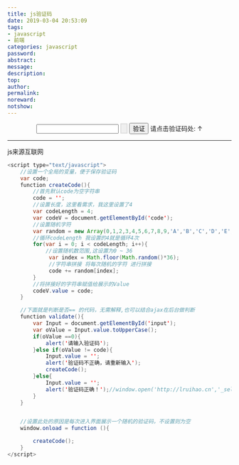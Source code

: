 ```yaml
---
title: js验证码
date: 2019-03-04 20:53:09
tags: 
- javascript
- 前端
categories: javascript
password:
abstract:
message:
description:
top:
author:
permalink:
noreward:
notshow:
---
```


<style type="text/css">
	#code{  
        font-family:Arial;  
        font-style:italic;  
        font-weight:bold;  
        border:2px solid #ddd;
        letter-spacing:9px;  
        color:blue;
        font-size: 15px; 
    }
</style>

<script type="text/javascript">
	//设置一个全局的变量，便于保存验证码
    var code;
    function createCode(){
        //首先默认code为空字符串
        code = '';
        //设置长度，这里看需求，我这里设置了4
        var codeLength = 4;
        var codeV = document.getElementById('code');
        //设置随机字符
        var random = new Array('人','徒','知','枯','坐','息','思','为','进','德','之','功','殊','不','知','上','达','之', '士','圆','通','定','慧','体','用','双','修','即','动','而','静','虽','撄','而','宁');
        //循环codeLength 我设置的4就是循环4次
        for(var i = 0; i < codeLength; i++){
            //设置随机数范围,这设置为0 ~ 36
             var index = Math.floor(Math.random()*35);
             //字符串拼接 将每次随机的字符 进行拼接
             code += random[index]; 
        }
        //将拼接好的字符串赋值给展示的Value
        codeV.value = code;
    }

    //下面就是判断是否== 的代码，无需解释
    function validate(){
        var Input = document.getElementById('input');
        var oValue = Input.value.toUpperCase();
        if(oValue ==0){
            alert('请输入验证码');
        }else if(oValue != code){
            Input.value = '';
            alert('验证码不正确，请重新输入');
            createCode();
        }else{
            Input.value = '';
            alert('验证码正确！');//window.open('http://lruihao.cn','_self');
        }
    }


    //设置此处的原因是每次进入界面展示一个随机的验证码，不设置则为空
    window.onload = function (){

        createCode();
    }
</script>


<div align="center">  
    <input type = "text" id = "input" value="" /> <input type = "button" id="code" onclick="createCode()"/> <input class="btn" type = "button" value = "验证" onclick = "validate()"/> 
    请点击验证码处: ↑ 
</div>

<!--more-->
---
js来源互联网
```java 验证码js
<script type="text/javascript">
	//设置一个全局的变量，便于保存验证码
    var code;
    function createCode(){
        //首先默认code为空字符串
        code = '';
        //设置长度，这里看需求，我这里设置了4
        var codeLength = 4;
        var codeV = document.getElementById('code');
        //设置随机字符
        var random = new Array(0,1,2,3,4,5,6,7,8,9,'A','B','C','D','E','F','G','H','I','J','K','L','M','N','O','P','Q','R', 'S','T','U','V','W','X','Y','Z');
        //循环codeLength 我设置的4就是循环4次
        for(var i = 0; i < codeLength; i++){
            //设置随机数范围,这设置为0 ~ 36
             var index = Math.floor(Math.random()*36);
             //字符串拼接 将每次随机的字符 进行拼接
             code += random[index]; 
        }
        //将拼接好的字符串赋值给展示的Value
        codeV.value = code;
    }

    //下面就是判断是否== 的代码，无需解释,也可以结合ajax在后台做判断
    function validate(){
        var Input = document.getElementById('input');
        var oValue = Input.value.toUpperCase();
        if(oValue ==0){
            alert('请输入验证码');
        }else if(oValue != code){
            Input.value = '';
            alert('验证码不正确，请重新输入');
            createCode();
        }else{
            Input.value = '';
            alert('验证码正确！');//window.open('http://lruihao.cn','_self');
        }
    }


    //设置此处的原因是每次进入界面展示一个随机的验证码，不设置则为空
    window.onload = function (){

        createCode();
    }
</script>
```
